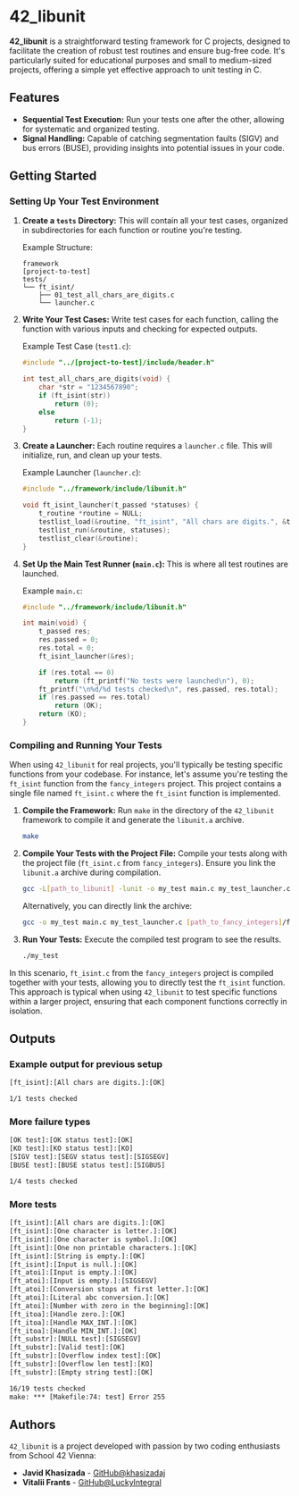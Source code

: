 # 42_libunit

**42_libunit** is a straightforward testing framework for C projects, designed to facilitate the creation of robust test routines and ensure bug-free code. It's particularly suited for educational purposes and small to medium-sized projects, offering a simple yet effective approach to unit testing in C.

## Features

- **Sequential Test Execution:** Run your tests one after the other, allowing for systematic and organized testing.
- **Signal Handling:** Capable of catching segmentation faults (SIGV) and bus errors (BUSE), providing insights into potential issues in your code.

## Getting Started

### Setting Up Your Test Environment

1. **Create a `tests` Directory:**
   This will contain all your test cases, organized in subdirectories for each function or routine you're testing.

   Example Structure:
   ```
   framework
   [project-to-test]
   tests/
   └── ft_isint/
       ├── 01_test_all_chars_are_digits.c
       └── launcher.c
   ```

2. **Write Your Test Cases:**
   Write test cases for each function, calling the function with various inputs and checking for expected outputs.

   Example Test Case (`test1.c`):
   ```c
   #include "../[project-to-test]/include/header.h"

   int test_all_chars_are_digits(void) {
       char *str = "1234567890";
       if (ft_isint(str))
           return (0);
       else
           return (-1);
   }
   ```

3. **Create a Launcher:**
   Each routine requires a `launcher.c` file. This will initialize, run, and clean up your tests.

   Example Launcher (`launcher.c`):
   ```c
   #include "../framework/include/libunit.h"

   void ft_isint_launcher(t_passed *statuses) {
       t_routine *routine = NULL;
       testlist_load(&routine, "ft_isint", "All chars are digits.", &test_all_chars_are_digits);
       testlist_run(&routine, statuses);
       testlist_clear(&routine);
   }
   ```

4. **Set Up the Main Test Runner (`main.c`):**
   This is where all test routines are launched.

   Example `main.c`:
   ```c
   #include "../framework/include/libunit.h"

   int main(void) {
       t_passed res;
       res.passed = 0;
       res.total = 0;
       ft_isint_launcher(&res);

       if (res.total == 0)
           return (ft_printf("No tests were launched\n"), 0);
       ft_printf("\n%d/%d tests checked\n", res.passed, res.total);
       if (res.passed == res.total)
           return (OK);
       return (KO);
   }
   ```

### Compiling and Running Your Tests

When using `42_libunit` for real projects, you'll typically be testing specific functions from your codebase. For instance, let's assume you're testing the `ft_isint` function from the `fancy_integers` project. This project contains a single file named `ft_isint.c` where the `ft_isint` function is implemented.

1. **Compile the Framework:**
   Run `make` in the directory of the `42_libunit` framework to compile it and generate the `libunit.a` archive.

   ```bash
   make
   ```

2. **Compile Your Tests with the Project File:**
   Compile your tests along with the project file (`ft_isint.c` from `fancy_integers`). Ensure you link the `libunit.a` archive during compilation.

   ```bash
   gcc -L[path_to_libunit] -lunit -o my_test main.c my_test_launcher.c [path_to_fancy_integers]/ft_isint.c
   ```

   Alternatively, you can directly link the archive:

   ```bash
   gcc -o my_test main.c my_test_launcher.c [path_to_fancy_integers]/ft_isint.c [path_to_libunit]/libunit.a
   ```

3. **Run Your Tests:**
   Execute the compiled test program to see the results.

   ```bash
   ./my_test
   ```

In this scenario, `ft_isint.c` from the `fancy_integers` project is compiled together with your tests, allowing you to directly test the `ft_isint` function. This approach is typical when using `42_libunit` to test specific functions within a larger project, ensuring that each component functions correctly in isolation.

## Outputs

### Example output for previous setup

```txt
[ft_isint]:[All chars are digits.]:[OK]

1/1 tests checked
```

### More failure types

```txt
[OK test]:[OK status test]:[OK]
[KO test]:[KO status test]:[KO]
[SIGV test]:[SEGV status test]:[SIGSEGV]
[BUSE test]:[BUSE status test]:[SIGBUS]

1/4 tests checked
```

### More tests
```txt
[ft_isint]:[All chars are digits.]:[OK]
[ft_isint]:[One character is letter.]:[OK]
[ft_isint]:[One character is symbol.]:[OK]
[ft_isint]:[One non printable characters.]:[OK]
[ft_isint]:[String is empty.]:[OK]
[ft_isint]:[Input is null.]:[OK]
[ft_atoi]:[Input is empty.]:[OK]
[ft_atoi]:[Input is empty.]:[SIGSEGV]
[ft_atoi]:[Conversion stops at first letter.]:[OK]
[ft_atoi]:[Literal abc conversion.]:[OK]
[ft_atoi]:[Number with zero in the beginning]:[OK]
[ft_itoa]:[Handle zero.]:[OK]
[ft_itoa]:[Handle MAX_INT.]:[OK]
[ft_itoa]:[Handle MIN_INT.]:[OK]
[ft_substr]:[NULL test]:[SIGSEGV]
[ft_substr]:[Valid test]:[OK]
[ft_substr]:[Overflow index test]:[OK]
[ft_substr]:[Overflow len test]:[KO]
[ft_substr]:[Empty string test]:[OK]

16/19 tests checked
make: *** [Makefile:74: test] Error 255
```

## Authors

`42_libunit` is a project developed with passion by two coding enthusiasts from School 42 Vienna:

- **Javid Khasizada** - [GitHub@khasizadaj](https://github.com/khasizadaj)
- **Vitalii Frants** - [GitHub@LuckyIntegral](https://github.com/LuckyIntegral)
